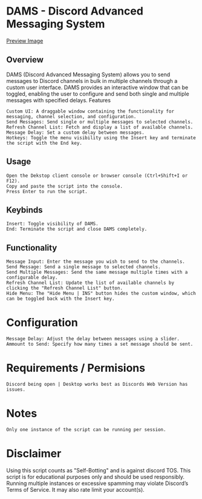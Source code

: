 
# DAMS - Discord Advanced Messaging System
[Preview Image](https://i.ibb.co/j45CzRQ/image.png)
## Overview
DAMS (Discord Advanced Messaging System) allows you to send messages to Discord channels in bulk in multiple channels through a custom user interface. DAMS provides an interactive window that can be toggled, enabling the user to configure and send both single and multiple messages with specified delays.
Features

    Custom UI: A draggable window containing the functionality for messaging, channel selection, and configuration.
    Send Messages: Send single or multiple messages to selected channels.
    Refresh Channel List: Fetch and display a list of available channels.
    Message Delay: Set a custom delay between messages.
    Hotkeys: Toggle the menu visibility using the Insert key and terminate the script with the End key.

## Usage

    Open the Dekstop client console or browser console (Ctrl+Shift+I or F12).
    Copy and paste the script into the console.
    Press Enter to run the script.

## Keybinds

    Insert: Toggle visibility of DAMS.
    End: Terminate the script and close DAMS completely.

## Functionality

    Message Input: Enter the message you wish to send to the channels.
    Send Message: Send a single message to selected channels.
    Send Multiple Messages: Send the same message multiple times with a configurable delay.
    Refresh Channel List: Update the list of available channels by clicking the "Refresh Channel List" button.
    Hide Menu: The "Hide Menu | INS" button hides the custom window, which can be toggled back with the Insert key.

# Configuration

    Message Delay: Adjust the delay between messages using a slider.
    Ammount to Send: Specify how many times a set message should be sent.

# Requirements / Permisions

    Discord being open | Desktop works best as Discords Web Version has issues.

# Notes
    Only one instance of the script can be running per session.

# Disclaimer

Using this script counts as "Self-Botting" and is against discord TOS.
This script is for educational purposes only and should be used responsibly. 
Running multiple instances or excessive spamming may violate Discord’s Terms of Service. It may also rate limit your account(s).
